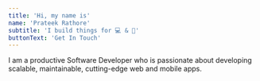 ```yaml
---
title: 'Hi, my name is'
name: 'Prateek Rathore'
subtitle: 'I build things for 💻 & 📱'
buttonText: 'Get In Touch'
---
```


I am a productive Software Developer who is passionate about developing scalable, maintainable, cutting-edge web and mobile apps.

